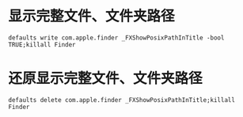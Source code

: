# 显示完整文件、文件夹路径
`defaults write com.apple.finder _FXShowPosixPathInTitle -bool TRUE;killall Finder`

# 还原显示完整文件、文件夹路径
`defaults delete com.apple.finder _FXShowPosixPathInTitle;killall Finder`
